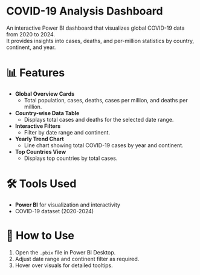 # COVID-19 Analysis Dashboard

An interactive Power BI dashboard that visualizes global COVID-19 data from 2020 to 2024.  
It provides insights into cases, deaths, and per-million statistics by country, continent, and year.

# 📊 Features
- **Global Overview Cards**  
  - Total population, cases, deaths, cases per million, and deaths per million.
- **Country-wise Data Table**  
  - Displays total cases and deaths for the selected date range.
- **Interactive Filters**  
  - Filter by date range and continent.
- **Yearly Trend Chart**  
  - Line chart showing total COVID-19 cases by year and continent.
- **Top Countries View**  
  - Displays top countries by total cases.

# 🛠 Tools Used
- **Power BI** for visualization and interactivity
- COVID-19 dataset (2020-2024)

# 📌 How to Use
1. Open the `.pbix` file in Power BI Desktop.
2. Adjust date range and continent filter as required.
3. Hover over visuals for detailed tooltips.
